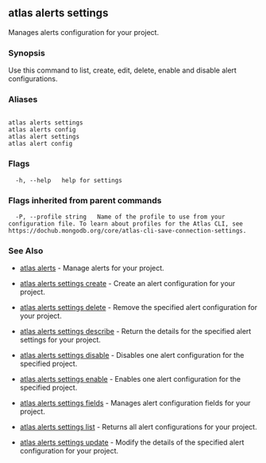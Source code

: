 ## atlas alerts settings

Manages alerts configuration for your project.


### Synopsis

Use this command to list, create, edit, delete, enable and disable alert configurations.




### Aliases
```

atlas alerts settings
atlas alerts config
atlas alert settings
atlas alert config
```



### Flags

```
  -h, --help   help for settings

```


### Flags inherited from parent commands

```
  -P, --profile string   Name of the profile to use from your configuration file. To learn about profiles for the Atlas CLI, see https://dochub.mongodb.org/core/atlas-cli-save-connection-settings.

```

### See Also


* [atlas alerts](atlas_alerts.md)	- Manage alerts for your project.

* [atlas alerts settings create](atlas_alerts_settings_create.md)	- Create an alert configuration for your project.

* [atlas alerts settings delete](atlas_alerts_settings_delete.md)	- Remove the specified alert configuration for your project.

* [atlas alerts settings describe](atlas_alerts_settings_describe.md)	- Return the details for the specified alert settings for your project.

* [atlas alerts settings disable](atlas_alerts_settings_disable.md)	- Disables one alert configuration for the specified project.

* [atlas alerts settings enable](atlas_alerts_settings_enable.md)	- Enables one alert configuration for the specified project.

* [atlas alerts settings fields](atlas_alerts_settings_fields.md)	- Manages alert configuration fields for your project.

* [atlas alerts settings list](atlas_alerts_settings_list.md)	- Returns all alert configurations for your project.

* [atlas alerts settings update](atlas_alerts_settings_update.md)	- Modify the details of the specified alert configuration for your project.



